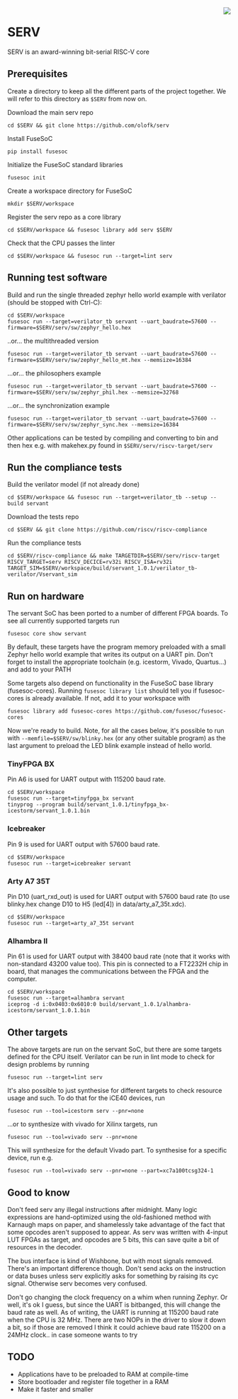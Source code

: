 <img align="right" src="https://svg.wavedrom.com/{signal:[{wave:'0.P...'},{wave:'023450',data:'S E R V'}]}"/>

# SERV

SERV is an award-winning bit-serial RISC-V core

## Prerequisites

Create a directory to keep all the different parts of the project together. We
will refer to this directory as `$SERV` from now on.

Download the main serv repo

`cd $SERV && git clone https://github.com/olofk/serv`

Install FuseSoC

`pip install fusesoc`

Initialize the FuseSoC standard libraries

`fusesoc init`

Create a workspace directory for FuseSoC

`mkdir $SERV/workspace`

Register the serv repo as a core library

`cd $SERV/workspace && fusesoc library add serv $SERV`

Check that the CPU passes the linter

`cd $SERV/workspace && fusesoc run --target=lint serv`

## Running test software

Build and run the single threaded zephyr hello world example with verilator (should be stopped with Ctrl-C):

    cd $SERV/workspace
    fusesoc run --target=verilator_tb servant --uart_baudrate=57600 --firmware=$SERV/serv/sw/zephyr_hello.hex

..or... the multithreaded version

    fusesoc run --target=verilator_tb servant --uart_baudrate=57600 --firmware=$SERV/serv/sw/zephyr_hello_mt.hex --memsize=16384

...or... the philosophers example

    fusesoc run --target=verilator_tb servant --uart_baudrate=57600 --firmware=$SERV/serv/sw/zephyr_phil.hex --memsize=32768

...or... the synchronization example

    fusesoc run --target=verilator_tb servant --uart_baudrate=57600 --firmware=$SERV/serv/sw/zephyr_sync.hex --memsize=16384

Other applications can be tested by compiling and converting to bin and then hex e.g. with makehex.py found in `$SERV/serv/riscv-target/serv`

## Run the compliance tests

Build the verilator model (if not already done)

`cd $SERV/workspace && fusesoc run --target=verilator_tb --setup --build servant`

Download the tests repo

`cd $SERV && git clone https://github.com/riscv/riscv-compliance`

Run the compliance tests

`cd $SERV/riscv-compliance && make TARGETDIR=$SERV/serv/riscv-target RISCV_TARGET=serv RISCV_DECICE=rv32i RISCV_ISA=rv32i TARGET_SIM=$SERV/workspace/build/servant_1.0.1/verilator_tb-verilator/Vservant_sim`

## Run on hardware

The servant SoC has been ported to a number of different FPGA boards. To see all currently supported targets run

    fusesoc core show servant

By default, these targets have the program memory preloaded with a small Zephyr hello world example that writes its output on a UART pin. Don't forget to install the appropriate toolchain (e.g. icestorm, Vivado, Quartus...) and add to your PATH

Some targets also depend on functionality in the FuseSoC base library (fusesoc-cores). Running `fusesoc library list` should tell you if fusesoc-cores is already available. If not, add it to your workspace with

    fusesoc library add fusesoc-cores https://github.com/fusesoc/fusesoc-cores

Now we're ready to build. Note, for all the cases below, it's possible to run with `--memfile=$SERV/sw/blinky.hex`
(or any other suitable program) as the last argument to preload the LED blink example
instead of hello world.

### TinyFPGA BX

Pin A6 is used for UART output with 115200 baud rate.

    cd $SERV/workspace
    fusesoc run --target=tinyfpga_bx servant
    tinyprog --program build/servant_1.0.1/tinyfpga_bx-icestorm/servant_1.0.1.bin

### Icebreaker

Pin 9 is used for UART output with 57600 baud rate.

    cd $SERV/workspace
    fusesoc run --target=icebreaker servant

### Arty A7 35T

Pin D10 (uart_rxd_out) is used for UART output with 57600 baud rate (to use
blinky.hex change D10 to H5 (led[4]) in data/arty_a7_35t.xdc).

    cd $SERV/workspace
    fusesoc run --target=arty_a7_35t servant

### Alhambra II

Pin 61 is used for UART output with 38400 baud rate (note that it works with non-standard 43200 value too). This pin is connected to a FT2232H chip in board, that manages the communications between the FPGA and the computer.

    cd $SERV/workspace
    fusesoc run --target=alhambra servant
    iceprog -d i:0x0403:0x6010:0 build/servant_1.0.1/alhambra-icestorm/servant_1.0.1.bin

## Other targets

The above targets are run on the servant SoC, but there are some targets defined for the CPU itself. Verilator can be run in lint mode to check for design problems by running

    fusesoc run --target=lint serv

It's also possible to just synthesise for different targets to check resource usage and such. To do that for the iCE40 devices, run

    fusesoc run --tool=icestorm serv --pnr=none

...or to synthesize with vivado for Xilinx targets, run

    fusesoc run --tool=vivado serv --pnr=none

This will synthesize for the default Vivado part. To synthesise for a specific device, run e.g.

    fusesoc run --tool=vivado serv --pnr=none --part=xc7a100tcsg324-1


## Good to know

Don't feed serv any illegal instructions after midnight. Many logic expressions are hand-optimized using the old-fashioned method with Karnaugh maps on paper, and shamelessly take advantage of the fact that some opcodes aren't supposed to appear. As serv was written with 4-input LUT FPGAs as target, and opcodes are 5 bits, this can save quite a bit of resources in the decoder.

The bus interface is kind of Wishbone, but with most signals removed. There's an important difference though. Don't send acks on the instruction or data buses unless serv explicitly asks for something by raising its cyc signal. Otherwise serv becomes very confused.

Don't go changing the clock frequency on a whim when running Zephyr. Or well, it's ok I guess, but since the UART is bitbanged, this will change the baud rate as well. As of writing, the UART is running at 115200 baud rate when the CPU is 32 MHz. There are two NOPs in the driver to slow it down a bit, so if those are removed I think it could achieve baud rate 115200 on a 24MHz clock.. in case someone wants to try

## TODO

- Applications have to be preloaded to RAM at compile-time
- Store bootloader and register file together in a RAM
- Make it faster and smaller
